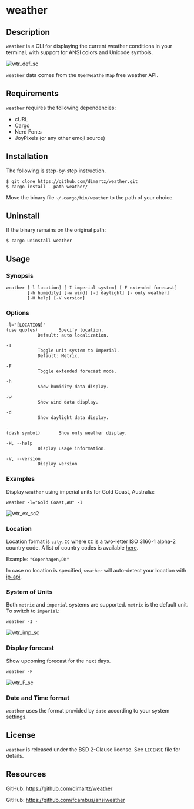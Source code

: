 # weather


## Description

`weather` is a CLI for displaying the current weather conditions in your terminal,
with support for ANSI colors and Unicode symbols.

![wtr_def_sc](https://user-images.githubusercontent.com/98893034/194855543-759d83ba-6ae9-4c9c-a06b-326079fa9c20.png)

`weather` data comes from the `OpenWeatherMap` free weather API.


## Requirements

`weather` requires the following dependencies:

- cURL
- Cargo
- Nerd Fonts
- JoyPixels (or any other emoji source)


## Installation

The following is step-by-step instruction.

```
$ git clone https://github.com/dimartz/weather.git
$ cargo install --path weather/
```
Move the binary file `~/.cargo/bin/weather` to the path of your choice.


## Uninstall

If the binary remains on the original path:
```
$ cargo uninstall weather
```


## Usage

### Synopsis

	weather [-l location] [-I imperial system] [-F extended forecast]
	        [-h humidity] [-w wind] [-d daylight] [- only weather]
	        [-H help] [-V version]

### Options

	-l="[LOCATION]"
	(use quotes)		Specify location.
				Default: auto localization.
	
	-I
				Toggle unit system to Imperial.
				Default: Metric.
	
	-F
				Toggle extended forecast mode.
	
	-h
				Show humidity data display.
	
	-w
				Show wind data display.
		
	-d
				Show daylight data display.
		
	-
	(dash symbol)		Show only weather display.
	
	-H, --help
				Display usage information.
		
	-V, --version
				Display version

### Examples

Display `weather` using imperial units for Gold Coast, Australia:

	weather -l="Gold Coast,AU" -I

![wtr_ex_sc2](https://user-images.githubusercontent.com/98893034/195021751-a7cce47a-87c3-460c-b06d-52fe9ba0da64.png)

### Location

Location format is `city,CC` where `CC` is a two-letter ISO 3166-1 alpha-2 country code.
A list of country codes is available [here][1].

Example: `"Copenhagen,DK"`

In case no location is specified, `weather` will auto-detect your location with [ip-api][2].

### System of Units

Both `metric` and `imperial` systems are supported.
`metric` is the default unit. To switch to `imperial`:

	weather -I -

![wtr_imp_sc](https://user-images.githubusercontent.com/98893034/195007249-8c4dc0ab-21b9-459f-91e5-56c27933c67a.png)

### Display forecast

Show upcoming forecast for the next days.

	weather -F

![wtr_F_sc](https://user-images.githubusercontent.com/98893034/195024454-4ab2e714-54a6-46e5-95db-db3b50adaf12.png)

### Date and Time format

`weather` uses the format provided by `date` according to your system settings.


## License

`weather` is released under the BSD 2-Clause license. See `LICENSE` file for details.


## Resources

GitHub: https://github.com/dimartz/weather

GitHub: https://github.com/fcambus/ansiweather

[1]: https://www.statdns.com/cctlds/
[2]: https://ip-api.com/
